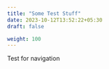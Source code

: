 ```yaml
---
title: "Some Test Stuff"
date: 2023-10-12T13:52:22+05:30
draft: false

weight: 100
---
```


Test for navigation